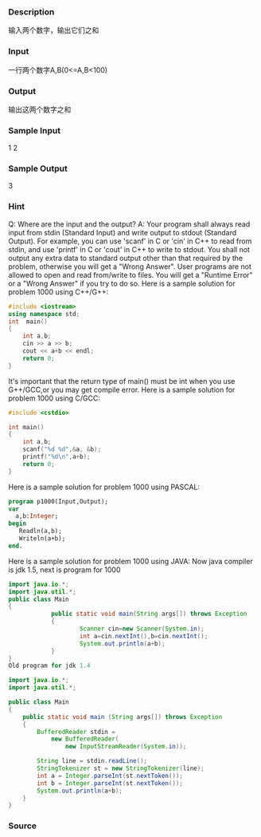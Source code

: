 
### Description
输入两个数字，输出它们之和
### Input
一行两个数字A,B(0<=A,B<100)

### Output
输出这两个数字之和

### Sample Input
1 2
### Sample Output
3
### Hint
Q: Where are the input and the output? A: Your program shall always read input from stdin (Standard Input) and write output to stdout (Standard Output). For example, you can use 'scanf' in C or 'cin' in C++ to read from stdin, and use 'printf' in C or 'cout' in C++ to write to stdout. You shall not output any extra data to standard output other than that required by the problem, otherwise you will get a "Wrong Answer". User programs are not allowed to open and read from/write to files. You will get a "Runtime Error" or a "Wrong Answer" if you try to do so. Here is a sample solution for problem 1000 using C++/G++:

```cpp
#include <iostream>
using namespace std;
int  main()
{
    int a,b;
    cin >> a >> b;
    cout << a+b << endl;
    return 0;
}
```
It's important that the return type of main() must be int when you use G++/GCC,or you may get compile error. Here is a sample solution for problem 1000 using C/GCC:

```c
#include <cstdio>

int main()
{
    int a,b;
    scanf("%d %d",&a, &b);
    printf("%d\n",a+b);
    return 0;
}
```
Here is a sample solution for problem 1000 using PASCAL:

```PASCAL
program p1000(Input,Output); 
var 
  a,b:Integer; 
begin 
   Readln(a,b); 
   Writeln(a+b); 
end.
```
Here is a sample solution for problem 1000 using JAVA: Now java compiler is jdk 1.5, next is program for 1000

```java
import java.io.*;
import java.util.*;
public class Main
{
            public static void main(String args[]) throws Exception
            {
                    Scanner cin=new Scanner(System.in);
                    int a=cin.nextInt(),b=cin.nextInt();
                    System.out.println(a+b);
            }
}
Old program for jdk 1.4

import java.io.*;
import java.util.*;

public class Main
{
    public static void main (String args[]) throws Exception
    {
        BufferedReader stdin = 
            new BufferedReader(
                new InputStreamReader(System.in));

        String line = stdin.readLine();
        StringTokenizer st = new StringTokenizer(line);
        int a = Integer.parseInt(st.nextToken());
        int b = Integer.parseInt(st.nextToken());
        System.out.println(a+b);
    }
}
```
### Source
